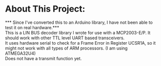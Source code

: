 # About This Project:
*** Since I've converted this to an Arduino library, I have not been able to test it on real hardware.***  
This is a LIN BUS decoder library I wrote for use with a MCP2003-E/P. It should work with other TTL level UART based transceivers.  
It uses hardware serial to check for a Frame Error in Register UCSR1A, so it might not work with all types of ARM processors. (I am using ATMEGA32U4)    
Does not have a transmit function yet.  